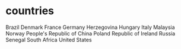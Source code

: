 # countries
Brazil
Denmark
France
Germany
Herzegovina
Hungary
Italy
Malaysia
Norway
People's Republic of China
Poland
Republic of Ireland
Russia
Senegal
South Africa
United States

